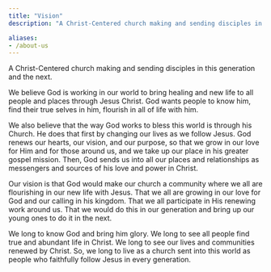 ```yaml
---
title: "Vision"
description: "A Christ-Centered church making and sending disciples in this generation and the next."

aliases:
- /about-us
---
```


A Christ-Centered church making and sending disciples in this generation and the next.

We believe God is working in our world to bring healing and new life to all people and places through Jesus Christ. God wants people to know him, find their true selves in him, flourish in all of life with him.

We also believe that the way God works to bless this world is through his Church. He does that first by changing our lives as we follow Jesus. God renews our hearts, our vision, and our purpose, so that we grow in our love for Him and for those around us, and we take up our place in his greater gospel mission. Then, God sends us into all our places and relationships as messengers and sources of his love and power in Christ.

Our vision is that God would make our church a community where we all are flourishing in our new life with Jesus. That we all are growing in our love for God and our calling in his kingdom. That we all participate in His renewing work around us. That we would do this in our generation and bring up our young ones to do it in the next.

We long to know God and bring him glory. We long to see all people find true and abundant life in Christ. We long to see our lives and communities renewed by Christ. So, we long to live as a church sent into this world as people who faithfully follow Jesus in every generation.
